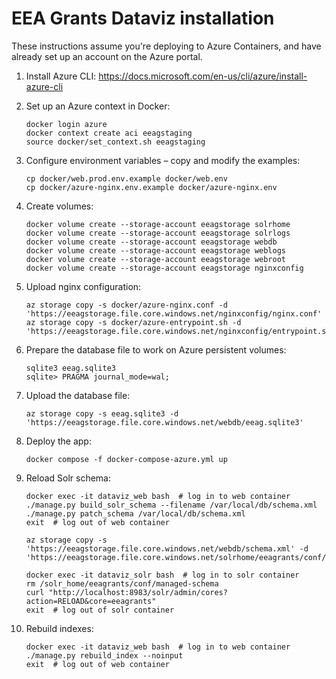 # EEA Grants Dataviz installation

These instructions assume you're deploying to Azure Containers, and have already set up an account on the Azure portal.

1. Install Azure CLI: https://docs.microsoft.com/en-us/cli/azure/install-azure-cli

1. Set up an Azure context in Docker:
    ```shell
    docker login azure
    docker context create aci eeagstaging
    source docker/set_context.sh eeagstaging
    ```

1. Configure environment variables – copy and modify the examples:
    ```shell
    cp docker/web.prod.env.example docker/web.env
    cp docker/azure-nginx.env.example docker/azure-nginx.env
    ```

1. Create volumes:
    ```shell
    docker volume create --storage-account eeagstorage solrhome
    docker volume create --storage-account eeagstorage solrlogs
    docker volume create --storage-account eeagstorage webdb
    docker volume create --storage-account eeagstorage weblogs
    docker volume create --storage-account eeagstorage webroot
    docker volume create --storage-account eeagstorage nginxconfig
    ```

1. Upload nginx configuration:
    ```shell
    az storage copy -s docker/azure-nginx.conf -d 'https://eeagstorage.file.core.windows.net/nginxconfig/nginx.conf'
    az storage copy -s docker/azure-entrypoint.sh -d 'https://eeagstorage.file.core.windows.net/nginxconfig/entrypoint.sh'
    ```

1. Prepare the database file to work on Azure persistent volumes:
    ```shell
    sqlite3 eeag.sqlite3
    sqlite> PRAGMA journal_mode=wal;
    ```

1. Upload the database file:
    ```shell
    az storage copy -s eeag.sqlite3 -d 'https://eeagstorage.file.core.windows.net/webdb/eeag.sqlite3'
    ```

1. Deploy the app:
    ```shell
    docker compose -f docker-compose-azure.yml up
    ```

1. Reload Solr schema:
    ```shell
    docker exec -it dataviz_web bash  # log in to web container
    ./manage.py build_solr_schema --filename /var/local/db/schema.xml
    ./manage.py patch_schema /var/local/db/schema.xml
    exit  # log out of web container

    az storage copy -s 'https://eeagstorage.file.core.windows.net/webdb/schema.xml' -d 'https://eeagstorage.file.core.windows.net/solrhome/eeagrants/conf/schema.xml'

    docker exec -it dataviz_solr bash  # log in to solr container
    rm /solr_home/eeagrants/conf/managed-schema
    curl "http://localhost:8983/solr/admin/cores?action=RELOAD&core=eeagrants"
    exit  # log out of solr container
    ```

1. Rebuild indexes:
    ```shell
    docker exec -it dataviz_web bash  # log in to web container
    ./manage.py rebuild_index --noinput
    exit  # log out of web container
    ```
